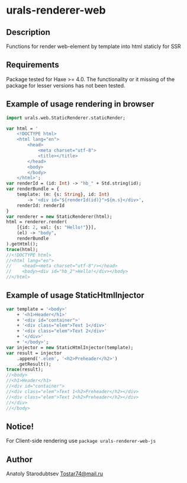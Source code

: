 # urals-renderer-web


## Description
Functions for render web-element by template into html staticly for SSR


## Requirements
Package tested for Haxe >= 4.0.
The functionality or it missing of the package for lesser versions has not been tested.


## Example of usage rendering in browser
```haxe
import urals.web.StaticRenderer.staticRender;

var html = '
    <!DOCTYPE html>
    <html lang="en">
        <head>
            <meta charset="utf-8">
            <title></title>
        </head>
        <body>
        </body>
    </html>';
var renderId = (id: Int) -> "hb_" + Std.string(id);
var renderBundle = {
    template: (m: {s: String}, id: Int) 
        -> '<div id="${renderId(id)}">${m.s}</div>',
    renderId: renderId
}
var renderer = new StaticRenderer(html);
html = renderer.render(
    [{id: 2, val: {s: "Hello!"}}],
    (el) -> "body",
    renderBundle
).getHtml();
trace(html);
//<!DOCTYPE html>
//<html lang="en">
//    <head><meta charset="utf-8"/></head>
//    <body><div id="hb_2">Hello!</div></body>
//</html>
```


## Example of usage StaticHtmlInjector
```haxe
var template = '<body>' 
    + '<h1>Header</h1>' 
    + '<div id="container">' 
    + '<div class="elem">Text 1</div>'
    + '<div class="elem">Text 2</div>'
    + '</div>'
    + '</body>';
var injector = new StaticHtmlInjector(template);
var result = injector
    .append('.elem', '<h2>Preheader</h2>')
    .getResult();
trace(result);
//<body>
//<h1>Header</h1>
//<div id="container">
//<div class="elem">Text 1<h2>Preheader</h2></div>
//<div class="elem">Text 2<h2>Preheader</h2></div>
//</div>
//</body>
```


## Notice!
For Client-side rendering use `package urals-renderer-web-js`


## Author
Anatoly Starodubtsev
Tostar74@mail.ru